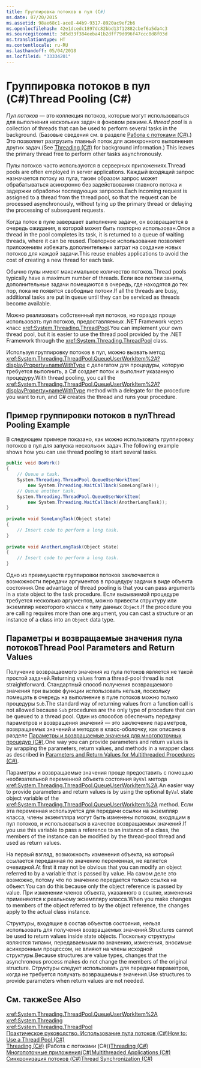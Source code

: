 ```yaml
---
title: Группировка потоков в пул (C#)
ms.date: 07/20/2015
ms.assetid: 98ae68c1-ace8-44b9-9317-8920ac9ef2b6
ms.openlocfilehash: 42e1dcedc1897dc82bbd13f12882cbef6a5da4c3
ms.sourcegitcommit: 3d5d33f384eeba41b2dff79d096f47ccc8d8f03d
ms.translationtype: HT
ms.contentlocale: ru-RU
ms.lasthandoff: 05/04/2018
ms.locfileid: "33334201"
---
```

# <a name="thread-pooling-c"></a><span data-ttu-id="11719-102">Группировка потоков в пул (C#)</span><span class="sxs-lookup"><span data-stu-id="11719-102">Thread Pooling (C#)</span></span>
<span data-ttu-id="11719-103">*Пул потоков* — это коллекция потоков, которые могут использоваться для выполнения нескольких задач в фоновом режиме.</span><span class="sxs-lookup"><span data-stu-id="11719-103">A *thread pool* is a collection of threads that can be used to perform several tasks in the background.</span></span> <span data-ttu-id="11719-104">(Базовые сведения см. в разделе [Работа с потоками (C#)](../../../../csharp/programming-guide/concepts/threading/index.md).) Это позволяет разгрузить главный поток для асинхронного выполнения других задач.</span><span class="sxs-lookup"><span data-stu-id="11719-104">(See [Threading (C#)](../../../../csharp/programming-guide/concepts/threading/index.md) for background information.) This leaves the primary thread free to perform other tasks asynchronously.</span></span>  
  
 <span data-ttu-id="11719-105">Пулы потоков часто используются в серверных приложениях.</span><span class="sxs-lookup"><span data-stu-id="11719-105">Thread pools are often employed in server applications.</span></span> <span data-ttu-id="11719-106">Каждый входящий запрос назначается потоку из пула, таким образом запрос может обрабатываться асинхронно без задействования главного потока и задержки обработки последующих запросов.</span><span class="sxs-lookup"><span data-stu-id="11719-106">Each incoming request is assigned to a thread from the thread pool, so that the request can be processed asynchronously, without tying up the primary thread or delaying the processing of subsequent requests.</span></span>  
  
 <span data-ttu-id="11719-107">Когда поток в пуле завершает выполнение задачи, он возвращается в очередь ожидания, в которой может быть повторно использован.</span><span class="sxs-lookup"><span data-stu-id="11719-107">Once a thread in the pool completes its task, it is returned to a queue of waiting threads, where it can be reused.</span></span> <span data-ttu-id="11719-108">Повторное использование позволяет приложениям избежать дополнительных затрат на создание новых потоков для каждой задачи.</span><span class="sxs-lookup"><span data-stu-id="11719-108">This reuse enables applications to avoid the cost of creating a new thread for each task.</span></span>  
  
 <span data-ttu-id="11719-109">Обычно пулы имеют максимальное количество потоков.</span><span class="sxs-lookup"><span data-stu-id="11719-109">Thread pools typically have a maximum number of threads.</span></span> <span data-ttu-id="11719-110">Если все потоки заняты, дополнительные задачи помещаются в очередь, где находятся до тех пор, пока не появятся свободные потоки.</span><span class="sxs-lookup"><span data-stu-id="11719-110">If all the threads are busy, additional tasks are put in queue until they can be serviced as threads become available.</span></span>  
  
 <span data-ttu-id="11719-111">Можно реализовать собственный пул потоков, но гораздо проще использовать пул потоков, предоставляемых .NET Framework через класс <xref:System.Threading.ThreadPool>.</span><span class="sxs-lookup"><span data-stu-id="11719-111">You can implement your own thread pool, but it is easier to use the thread pool provided by the .NET Framework through the <xref:System.Threading.ThreadPool> class.</span></span>  
  
 <span data-ttu-id="11719-112">Используя группировку потоков в пул, можно вызвать метод <xref:System.Threading.ThreadPool.QueueUserWorkItem%2A?displayProperty=nameWithType> с делегатом для процедуры, которую требуется выполнить, а C# создает поток и выполнит указанную процедуру.</span><span class="sxs-lookup"><span data-stu-id="11719-112">With thread pooling, you call the <xref:System.Threading.ThreadPool.QueueUserWorkItem%2A?displayProperty=nameWithType> method with a delegate for the procedure you want to run, and C# creates the thread and runs your procedure.</span></span>  
  
## <a name="thread-pooling-example"></a><span data-ttu-id="11719-113">Пример группировки потоков в пул</span><span class="sxs-lookup"><span data-stu-id="11719-113">Thread Pooling Example</span></span>  
 <span data-ttu-id="11719-114">В следующем примере показано, как можно использовать группировку потоков в пул для запуска нескольких задач.</span><span class="sxs-lookup"><span data-stu-id="11719-114">The following example shows how you can use thread pooling to start several tasks.</span></span>  
  
```csharp  
public void DoWork()  
{  
    // Queue a task.  
    System.Threading.ThreadPool.QueueUserWorkItem(  
        new System.Threading.WaitCallback(SomeLongTask));  
    // Queue another task.  
    System.Threading.ThreadPool.QueueUserWorkItem(  
        new System.Threading.WaitCallback(AnotherLongTask));  
}  
  
private void SomeLongTask(Object state)  
{  
    // Insert code to perform a long task.  
}  
  
private void AnotherLongTask(Object state)  
{  
    // Insert code to perform a long task.  
}  
```  
  
 <span data-ttu-id="11719-115">Одно из преимуществ группировки потоков заключается в возможности передачи аргументов в процедуру задачи в виде объекта состояния.</span><span class="sxs-lookup"><span data-stu-id="11719-115">One advantage of thread pooling is that you can pass arguments in a state object to the task procedure.</span></span> <span data-ttu-id="11719-116">Если вызываемой процедуре требуется несколько аргументов, можно привести структуру или экземпляр некоторого класса к типу данных `Object`.</span><span class="sxs-lookup"><span data-stu-id="11719-116">If the procedure you are calling requires more than one argument, you can cast a structure or an instance of a class into an `Object` data type.</span></span>  
  
## <a name="thread-pool-parameters-and-return-values"></a><span data-ttu-id="11719-117">Параметры и возвращаемые значения пула потоков</span><span class="sxs-lookup"><span data-stu-id="11719-117">Thread Pool Parameters and Return Values</span></span>  
 <span data-ttu-id="11719-118">Получение возвращаемого значения из пула потоков является не такой простой задачей.</span><span class="sxs-lookup"><span data-stu-id="11719-118">Returning values from a thread-pool thread is not straightforward.</span></span> <span data-ttu-id="11719-119">Стандартный способ получения возвращаемого значения при вызове функции использовать нельзя, поскольку помещать в очередь на выполнение в пуле потоков можно только процедуры `Sub`.</span><span class="sxs-lookup"><span data-stu-id="11719-119">The standard way of returning values from a function call is not allowed because `Sub` procedures are the only type of procedure that can be queued to a thread pool.</span></span> <span data-ttu-id="11719-120">Один из способов обеспечить передачу параметров и возвращения значений — это заключение параметров, возвращаемых значений и методов в класс-оболочку, как описано в разделе [Параметры и возвращаемые значения для многопоточных процедур (C#)](../../../../csharp/programming-guide/concepts/threading/parameters-and-return-values-for-multithreaded-procedures.md).</span><span class="sxs-lookup"><span data-stu-id="11719-120">One way you can provide parameters and return values is by wrapping the parameters, return values, and methods in a wrapper class as described in [Parameters and Return Values for Multithreaded Procedures (C#)](../../../../csharp/programming-guide/concepts/threading/parameters-and-return-values-for-multithreaded-procedures.md).</span></span>  
  
 <span data-ttu-id="11719-121">Параметры и возвращаемые значения проще предоставить с помощью необязательной переменной объекта состояния `ByVal` метода <xref:System.Threading.ThreadPool.QueueUserWorkItem%2A>.</span><span class="sxs-lookup"><span data-stu-id="11719-121">An easier way to provide parameters and return values is by using the optional `ByVal` state object variable of the <xref:System.Threading.ThreadPool.QueueUserWorkItem%2A> method.</span></span> <span data-ttu-id="11719-122">Если эта переменная используется для передачи ссылки на экземпляр класса, члены экземпляра могут быть изменены потоком, входящим в пул потоков, и использоваться в качестве возвращаемых значений.</span><span class="sxs-lookup"><span data-stu-id="11719-122">If you use this variable to pass a reference to an instance of a class, the members of the instance can be modified by the thread-pool thread and used as return values.</span></span>  
  
 <span data-ttu-id="11719-123">На первый взгляд, возможность изменения объекта, на который ссылается переданная по значению переменная, не является очевидной.</span><span class="sxs-lookup"><span data-stu-id="11719-123">At first it may not be obvious that you can modify an object referred to by a variable that is passed by value.</span></span> <span data-ttu-id="11719-124">На самом деле это возможно, потому что по значению передается только ссылка на объект.</span><span class="sxs-lookup"><span data-stu-id="11719-124">You can do this because only the object reference is passed by value.</span></span> <span data-ttu-id="11719-125">При изменении членов объекта, указанного в ссылке, изменения применяются к реальному экземпляру класса.</span><span class="sxs-lookup"><span data-stu-id="11719-125">When you make changes to members of the object referred to by the object reference, the changes apply to the actual class instance.</span></span>  
  
 <span data-ttu-id="11719-126">Структуры, входящие в состав объектов состояния, нельзя использовать для получения возвращаемых значений.</span><span class="sxs-lookup"><span data-stu-id="11719-126">Structures cannot be used to return values inside state objects.</span></span> <span data-ttu-id="11719-127">Поскольку структуры являются типами, передаваемыми по значению, изменения, вносимые асинхронным процессом, не влияют на члены исходной структуры.</span><span class="sxs-lookup"><span data-stu-id="11719-127">Because structures are value types, changes that the asynchronous process makes do not change the members of the original structure.</span></span> <span data-ttu-id="11719-128">Структуры следует использовать для передачи параметров, когда не требуется получать возвращаемые значения.</span><span class="sxs-lookup"><span data-stu-id="11719-128">Use structures to provide parameters when return values are not needed.</span></span>  
  
## <a name="see-also"></a><span data-ttu-id="11719-129">См. также</span><span class="sxs-lookup"><span data-stu-id="11719-129">See Also</span></span>  
 <xref:System.Threading.ThreadPool.QueueUserWorkItem%2A>  
 <xref:System.Threading>  
 <xref:System.Threading.ThreadPool>  
 [<span data-ttu-id="11719-130">Практическое руководство. Использование пула потоков (C#)</span><span class="sxs-lookup"><span data-stu-id="11719-130">How to: Use a Thread Pool (C#)</span></span>](../../../../csharp/programming-guide/concepts/threading/how-to-use-a-thread-pool.md)  
 <span data-ttu-id="11719-131">[Threading (C#)](../../../../csharp/programming-guide/concepts/threading/index.md) (Работа с потоками (C#))</span><span class="sxs-lookup"><span data-stu-id="11719-131">[Threading (C#)](../../../../csharp/programming-guide/concepts/threading/index.md)</span></span>  
 [<span data-ttu-id="11719-132">Многопоточные приложения(C#)</span><span class="sxs-lookup"><span data-stu-id="11719-132">Multithreaded Applications (C#)</span></span>](../../../../csharp/programming-guide/concepts/threading/multithreaded-applications.md)  
 [<span data-ttu-id="11719-133">Синхронизация потоков (C#)</span><span class="sxs-lookup"><span data-stu-id="11719-133">Thread Synchronization (C#)</span></span>](../../../../csharp/programming-guide/concepts/threading/thread-synchronization.md)
